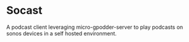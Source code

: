 # Socast
A podcast client leveraging micro-gpodder-server to play podcasts on sonos devices in a self hosted environment.

